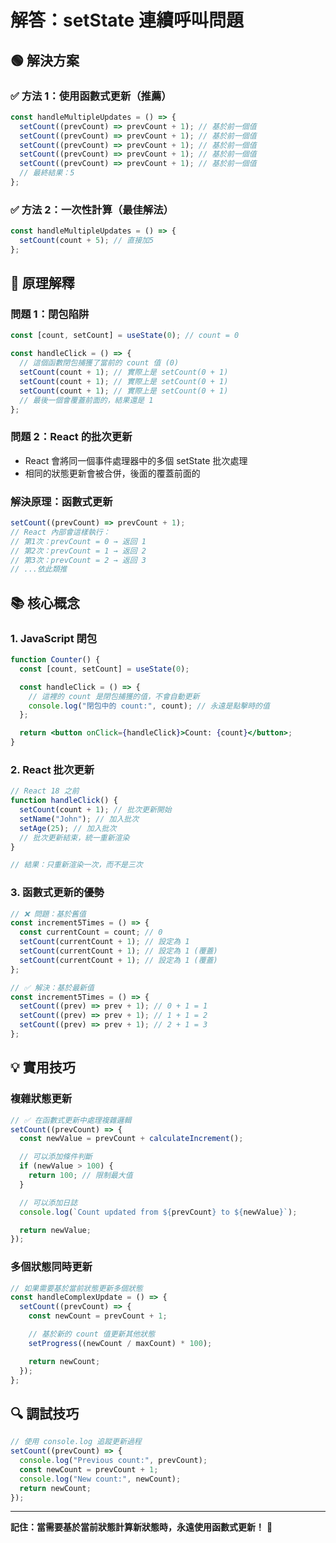 # 解答：setState 連續呼叫問題

## 🟢 解決方案

### ✅ 方法 1：使用函數式更新（推薦）

```jsx
const handleMultipleUpdates = () => {
  setCount((prevCount) => prevCount + 1); // 基於前一個值
  setCount((prevCount) => prevCount + 1); // 基於前一個值
  setCount((prevCount) => prevCount + 1); // 基於前一個值
  setCount((prevCount) => prevCount + 1); // 基於前一個值
  setCount((prevCount) => prevCount + 1); // 基於前一個值
  // 最終結果：5
};
```

### ✅ 方法 2：一次性計算（最佳解法）

```jsx
const handleMultipleUpdates = () => {
  setCount(count + 5); // 直接加5
};
```

## 🧠 原理解釋

### **問題 1：閉包陷阱**

```jsx
const [count, setCount] = useState(0); // count = 0

const handleClick = () => {
  // 這個函數閉包捕獲了當前的 count 值 (0)
  setCount(count + 1); // 實際上是 setCount(0 + 1)
  setCount(count + 1); // 實際上是 setCount(0 + 1)
  setCount(count + 1); // 實際上是 setCount(0 + 1)
  // 最後一個會覆蓋前面的，結果還是 1
};
```

### **問題 2：React 的批次更新**

- React 會將同一個事件處理器中的多個 setState 批次處理
- 相同的狀態更新會被合併，後面的覆蓋前面的

### **解決原理：函數式更新**

```jsx
setCount((prevCount) => prevCount + 1);
// React 內部會這樣執行：
// 第1次：prevCount = 0 → 返回 1
// 第2次：prevCount = 1 → 返回 2
// 第3次：prevCount = 2 → 返回 3
// ...依此類推
```

## 📚 核心概念

### **1. JavaScript 閉包**

```jsx
function Counter() {
  const [count, setCount] = useState(0);

  const handleClick = () => {
    // 這裡的 count 是閉包捕獲的值，不會自動更新
    console.log("閉包中的 count:", count); // 永遠是點擊時的值
  };

  return <button onClick={handleClick}>Count: {count}</button>;
}
```

### **2. React 批次更新**

```jsx
// React 18 之前
function handleClick() {
  setCount(count + 1); // 批次更新開始
  setName("John"); // 加入批次
  setAge(25); // 加入批次
  // 批次更新結束，統一重新渲染
}

// 結果：只重新渲染一次，而不是三次
```

### **3. 函數式更新的優勢**

```jsx
// ❌ 問題：基於舊值
const increment5Times = () => {
  const currentCount = count; // 0
  setCount(currentCount + 1); // 設定為 1
  setCount(currentCount + 1); // 設定為 1 (覆蓋)
  setCount(currentCount + 1); // 設定為 1 (覆蓋)
};

// ✅ 解決：基於最新值
const increment5Times = () => {
  setCount((prev) => prev + 1); // 0 + 1 = 1
  setCount((prev) => prev + 1); // 1 + 1 = 2
  setCount((prev) => prev + 1); // 2 + 1 = 3
};
```

## 💡 實用技巧

### **複雜狀態更新**

```jsx
// ✅ 在函數式更新中處理複雜邏輯
setCount((prevCount) => {
  const newValue = prevCount + calculateIncrement();

  // 可以添加條件判斷
  if (newValue > 100) {
    return 100; // 限制最大值
  }

  // 可以添加日誌
  console.log(`Count updated from ${prevCount} to ${newValue}`);

  return newValue;
});
```

### **多個狀態同時更新**

```jsx
// 如果需要基於當前狀態更新多個狀態
const handleComplexUpdate = () => {
  setCount((prevCount) => {
    const newCount = prevCount + 1;

    // 基於新的 count 值更新其他狀態
    setProgress((newCount / maxCount) * 100);

    return newCount;
  });
};
```

## 🔍 調試技巧

```jsx
// 使用 console.log 追蹤更新過程
setCount((prevCount) => {
  console.log("Previous count:", prevCount);
  const newCount = prevCount + 1;
  console.log("New count:", newCount);
  return newCount;
});
```

---

**記住：當需要基於當前狀態計算新狀態時，永遠使用函數式更新！** 🎯
